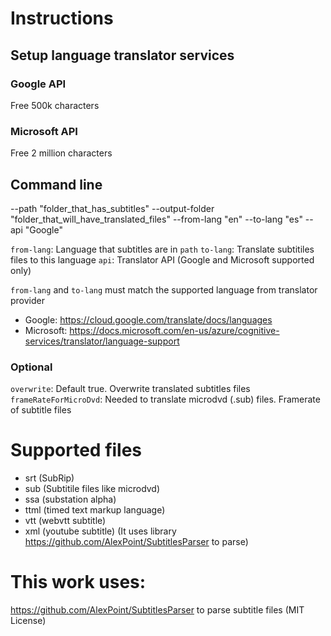 # Instructions

## Setup language translator services

### Google API
Free 500k characters
### Microsoft API
Free 2 million characters

## Command line
--path "folder_that_has_subtitles" --output-folder "folder_that_will_have_translated_files" --from-lang "en" --to-lang "es" --api "Google"

`from-lang`: Language that subtitles are in `path`
`to-lang`: Translate subtitiles files to this language
`api`: Translator API (Google and Microsoft supported only)

`from-lang` and `to-lang` must match the supported language from translator provider
 - Google: https://cloud.google.com/translate/docs/languages
 - Microsoft: https://docs.microsoft.com/en-us/azure/cognitive-services/translator/language-support

### Optional
`overwrite`: Default true. Overwrite translated subtitles files
`frameRateForMicroDvd`: Needed to translate microdvd (.sub) files. Framerate of subtitle files

# Supported files
- srt (SubRip)
- sub (Subtitile files like microdvd)
- ssa (substation alpha)
- ttml (timed text markup language)
- vtt (webvtt subtitle)
- xml (youtube subtitle)
(It uses library https://github.com/AlexPoint/SubtitlesParser to parse)

# This work uses:
https://github.com/AlexPoint/SubtitlesParser to parse subtitle files (MIT License)